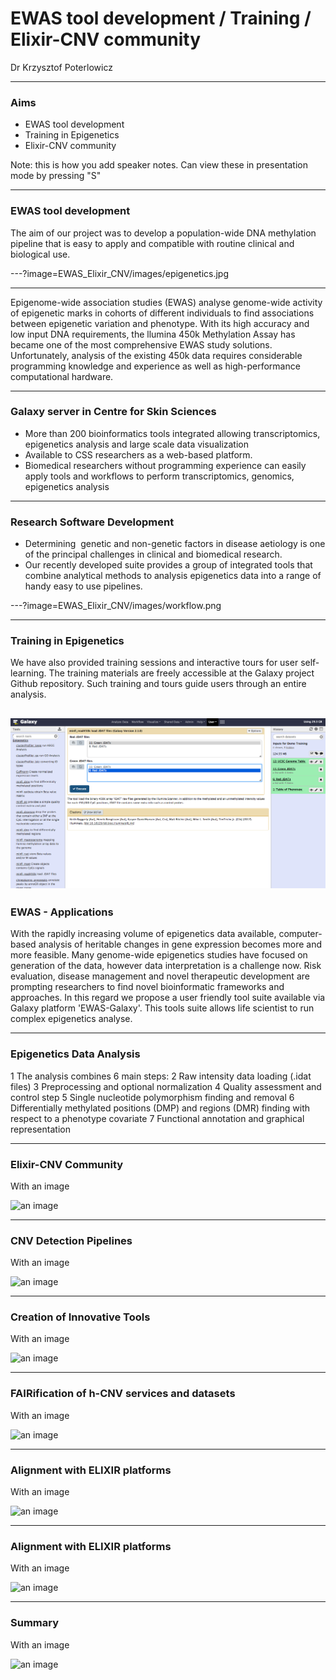 # EWAS tool development / Training / Elixir-CNV community

Dr Krzysztof Poterlowicz <!-- .element: class="whitetext" -->

---

### Aims

- EWAS tool development
- Training in Epigenetics
- Elixir-CNV community

Note:
this is how you add speaker notes. Can view these in presentation mode by pressing "S"

---

### EWAS tool development

The aim of our project was to develop a population-wide DNA methylation pipeline that is easy to apply and compatible with routine clinical and biological use.

---?image=EWAS_Elixir_CNV/images/epigenetics.jpg

---

Epigenome-wide association studies (EWAS) analyse genome-wide activity of epigenetic marks in cohorts of different individuals to find associations between epigenetic variation and phenotype. With its high accuracy and low input DNA requirements, the llumina 450k Methylation Assay has became one of the most comprehensive EWAS study solutions. Unfortunately, analysis of the existing 450k data requires considerable programming knowledge and experience as well as high-performance computational hardware. 

---

### Galaxy server in Centre for Skin Sciences

- More than 200 bioinformatics tools integrated allowing transcriptomics, epigenetics analysis and large scale data visualization
- Available to CSS researchers as a web-based platform.
- Biomedical researchers without programming experience can easily apply tools and workflows to perform transcriptomics, genomics, epigenetics analysis

---

### Research Software Development
- Determining  genetic and non-genetic factors in disease aetiology is one of the principal challenges in clinical and biomedical research. 
- Our recently developed suite provides a group of integrated tools that combine analytical methods to analysis epigenetics data into a range of handy easy to use pipelines.

---?image=EWAS_Elixir_CNV/images/workflow.png

---

### Training in Epigenetics

We have also provided training sessions and interactive tours for user self-learning. The training materials are freely accessible at the Galaxy project Github repository. Such training and tours guide users through an entire analysis.

![an image](EWAS_Elixir_CNV/images/load.png)
---

### EWAS - Applications

With the rapidly increasing volume of epigenetics data available, computer-based analysis of heritable changes in gene expression becomes more and more feasible. Many genome-wide epigenetics studies have focused on generation of the data, however data interpretation is a challenge now. Risk evaluation, disease management and novel therapeutic development are prompting researchers to find novel bioinformatic frameworks and approaches.  In this regard we propose a user friendly tool suite available via Galaxy platform 'EWAS-Galaxy'. This tools suite allows life scientist to run complex epigenetics analyse.

---

### Epigenetics Data Analysis

1 The analysis combines 6 main steps:
2 Raw intensity data loading (.idat files)
3 Preprocessing and optional normalization
4 Quality assessment and control step
5 Single nucleotide polymorphism finding and removal
6 Differentially methylated positions (DMP) and regions (DMR) finding with respect to a phenotype covariate
7 Functional annotation and graphical representation


---

### Elixir-CNV Community

With an image

![an image](https://imgs.xkcd.com/comics/dna.png)

---

###  CNV Detection Pipelines

With an image

![an image](https://imgs.xkcd.com/comics/dna.png)

---

###  Creation of Innovative Tools

With an image

![an image](https://imgs.xkcd.com/comics/dna.png)

---

###  FAIRification of h-CNV services and datasets

With an image

![an image](https://imgs.xkcd.com/comics/dna.png)

---
###  Alignment with ELIXIR platforms

With an image

![an image](https://imgs.xkcd.com/comics/dna.png)

---

###  Alignment with ELIXIR platforms

With an image

![an image](https://imgs.xkcd.com/comics/dna.png)

---
### Summary

With an image

![an image](https://imgs.xkcd.com/comics/dna.png)
